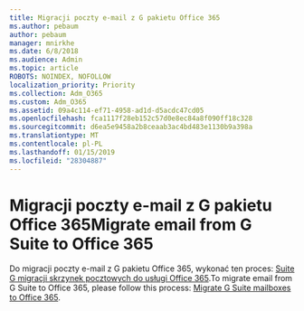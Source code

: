 ```yaml
---
title: Migracji poczty e-mail z G pakietu Office 365
ms.author: pebaum
author: pebaum
manager: mnirkhe
ms.date: 6/8/2018
ms.audience: Admin
ms.topic: article
ROBOTS: NOINDEX, NOFOLLOW
localization_priority: Priority
ms.collection: Adm_O365
ms.custom: Adm_O365
ms.assetid: 09a4c114-ef71-4958-ad1d-d5acdc47cd05
ms.openlocfilehash: fca1117f28eb152c57d0e8ec84a8f090ff18c328
ms.sourcegitcommit: d6ea5e9458a2b8ceaab3ac4bd483e1130b9a398a
ms.translationtype: MT
ms.contentlocale: pl-PL
ms.lasthandoff: 01/15/2019
ms.locfileid: "28304887"
---
```

# <a name="migrate-email-from-g-suite-to-office-365"></a><span data-ttu-id="11d6c-102">Migracji poczty e-mail z G pakietu Office 365</span><span class="sxs-lookup"><span data-stu-id="11d6c-102">Migrate email from G Suite to Office 365</span></span>

<span data-ttu-id="11d6c-103">Do migracji poczty e-mail z G pakietu Office 365, wykonać ten proces: [Suite G migracji skrzynek pocztowych do usługi Office 365](https://support.office.com/en-us/article/migrate-g-suite-mailboxes-to-office-365-665dc56c-581c-4e35-8028-6bc1e8497016).</span><span class="sxs-lookup"><span data-stu-id="11d6c-103">To migrate email from G Suite to Office 365, please follow this process: [Migrate G Suite mailboxes to Office 365](https://support.office.com/en-us/article/migrate-g-suite-mailboxes-to-office-365-665dc56c-581c-4e35-8028-6bc1e8497016).</span></span>
  

